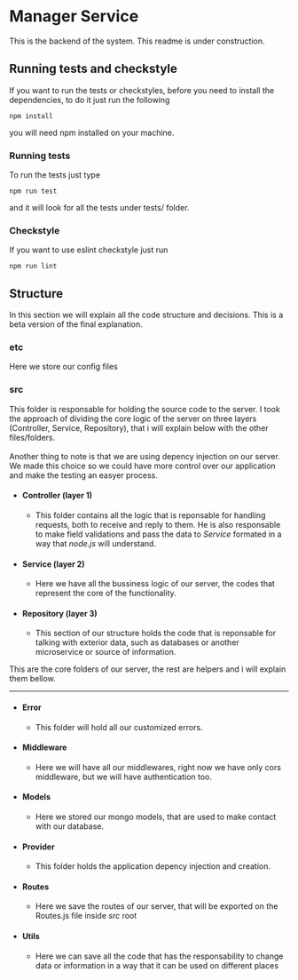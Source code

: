 # Manager Service
This is the backend of the system. This readme is under construction.

## Running tests and checkstyle
If you want to run the tests or checkstyles, before you need to install the dependencies, to do it just run the following
```
npm install
```
you will need npm installed on your machine.
### Running tests
To run the tests just type
```
npm run test
```
and it will look for all the tests under tests/ folder.
### Checkstyle
If you want to use eslint checkstyle just run
```
npm run lint
```

## Structure
In this section we will explain all the code structure and decisions. This is a beta version of the final explanation.

### **etc**
Here we store our config files

### **src**
This folder is responsable for holding the source code to the server. I took the approach of dividing the core logic of the server on three layers (Controller, Service, Repository), that i will explain below with the other files/folders. \
\
Another thing to note is that we are using depency injection on our server. We made this choice so we could have more control over our application and make the testing an easyer process.

- #### Controller (layer 1)
    -   This folder contains all the logic that is reponsable for handling requests, both to receive and reply to them. He is also responsable to make field validations and pass the data to *Service* formated in a way that *node.js* will understand.

- #### Service (layer 2)
    -   Here we have all the bussiness logic of our server, the codes that represent the core of the functionality.

- #### Repository (layer 3)
    -   This section of our structure holds the code that is reponsable for talking with exterior data, such as databases or another microservice or source of information.

This are the core folders of our server, the rest are helpers and i will explain them bellow.
___
- #### Error
    -   This folder will hold all our customized errors.
- #### Middleware
    -   Here we will have all our middlewares, right now we have only cors middleware, but we will have authentication too.
- #### Models
    -   Here we stored our mongo models, that are used to make contact with our database.
- #### Provider
    -   This folder holds the application depency injection and creation.
- #### Routes
    - Here we save the routes of our server, that will be exported on the Routes.js file inside *src* root
- #### Utils
    -   Here we can save all the code that has the responsability to change data or information in a way that it can be used on different places
